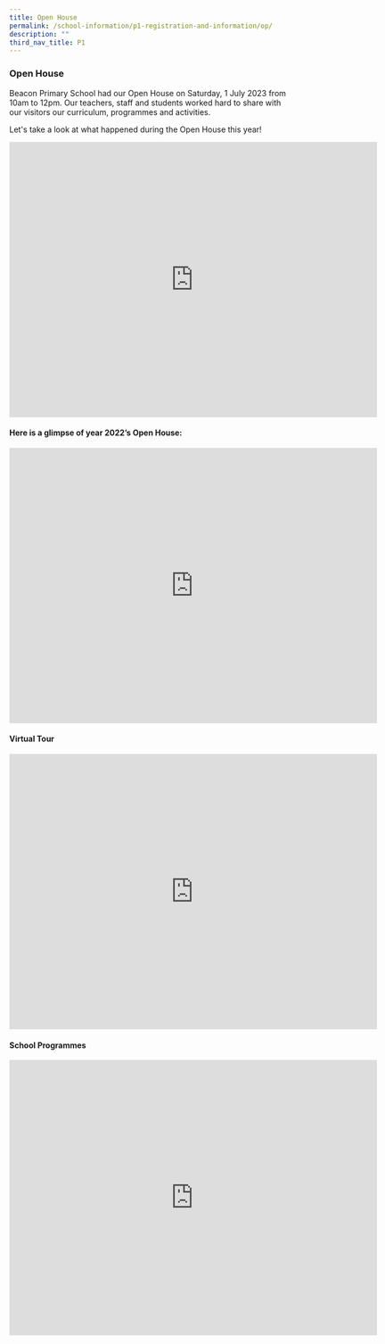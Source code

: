 ```yaml
---
title: Open House
permalink: /school-information/p1-registration-and-information/op/
description: ""
third_nav_title: P1
---
```

### Open House

Beacon Primary School had our Open House on Saturday, 1 July 2023 from 10am to 12pm. Our teachers, staff and students worked hard to share with our visitors our curriculum, programmes and activities.

Let's take a look at what happened during the Open House this year!

<iframe allowfullscreen="" allow="accelerometer; autoplay; clipboard-write; encrypted-media; gyroscope; picture-in-picture; web-share" frameborder="0" title="YouTube video player" src="https://www.youtube.com/embed/1ZYl_RY_NpU" height="494" width="660"></iframe>


#### Here is a glimpse of year 2022’s Open House:

<iframe width="660" height="494" src="https://www.youtube.com/embed/rpXNwq8MMMU" title="Open House 2022" frameborder="0" allow="accelerometer; autoplay; clipboard-write; encrypted-media; gyroscope; picture-in-picture; web-share" allowfullscreen=""></iframe>

#### Virtual Tour

<iframe width="660" height="494" src="https://www.youtube.com/embed/tAg7pU77E7U" title="Beacon Primary Virtual Tour" frameborder="0" allow="accelerometer; autoplay; clipboard-write; encrypted-media; gyroscope; picture-in-picture; web-share" allowfullscreen=""></iframe>

#### School Programmes

<iframe width="660" height="494" src="https://www.youtube.com/embed/KktiPK-XNE4" title="Beacon Primary School Programmes" frameborder="0" allow="accelerometer; autoplay; clipboard-write; encrypted-media; gyroscope; picture-in-picture; web-share" allowfullscreen=""></iframe>